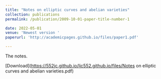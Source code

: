 ```yaml
---
title: "Notes on elliptic curves and abelian varieties"
collection: publications
permalink: /publication/2009-10-01-paper-title-number-1

date: 2022-05-01
venue: 'Newest version '
paperurl: 'http://academicpages.github.io/files/paper1.pdf'

---
```

The notes.

[Download](https://552jc.github.io/ljc552.github.io/files/Notes on elliptic curves and abelian varieties.pdf)
